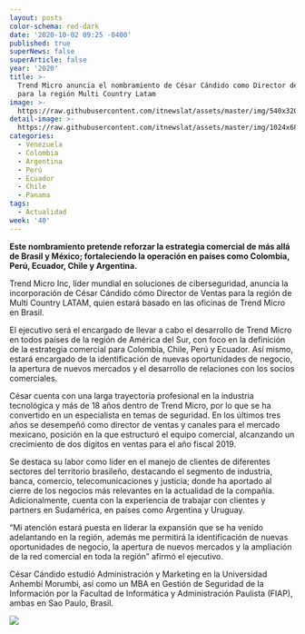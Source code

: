 ```yaml
---
layout: posts
color-schema: red-dark
date: '2020-10-02 09:25 -0400'
published: true
superNews: false
superArticle: false
year: '2020'
title: >-
  Trend Micro anuncia el nombramiento de César Cándido como Director de Ventas
  para la región Multi Country Latam
image: >-
  https://raw.githubusercontent.com/itnewslat/assets/master/img/540x320/Cesar-Candido-p.jpg
detail-image: >-
  https://raw.githubusercontent.com/itnewslat/assets/master/img/1024x680/Cesar-Candido-g.jpg
categories:
  - Venezuela
  - Colombia
  - Argentina
  - Perú
  - Ecuador
  - Chile
  - Panama
tags:
  - Actualidad
week: '40'
---
```

**Este nombramiento pretende reforzar la estrategia comercial de más allá de Brasil y México; fortaleciendo la operación en países como Colombia, Perú, Ecuador, Chile  y Argentina.**

Trend Micro Inc, líder mundial en soluciones de ciberseguridad, anuncia la incorporación de César Cándido cómo Director de Ventas para la región de Multi Country LATAM, quien estará basado en las oficinas de Trend Micro en Brasil. 

El ejecutivo será el encargado de llevar a cabo el desarrollo de Trend Micro en todos países de la región de América del Sur, con foco en la definición de la estrategia comercial para Colombia, Chile, Perú y Ecuador. Así mismo, estará encargado de la identificación de nuevas oportunidades de negocio, la apertura de nuevos mercados y el desarrollo de relaciones con los socios comerciales.  

César cuenta con una larga trayectoria profesional en la industria tecnológica y más de 18 años dentro de Trend Micro, por lo que se ha convertido en un especialista en temas de seguridad. En los últimos tres años se desempeñó como director de ventas y canales para el mercado mexicano, posición en la que estructuró el equipo comercial, alcanzando un crecimiento de  dos dígitos en ventas para el año fiscal 2019. 

Se destaca su labor como líder en el manejo de clientes de diferentes sectores del territorio brasileño, destacando el segmento de industria, banca, comercio, telecomunicaciones y justicia; donde ha aportado al cierre de los negocios más relevantes en la actualidad de la compañía. Adicionalmente, cuenta con la experiencia de trabajar con clientes y partners en Sudamérica, en países como Argentina y Uruguay.

“Mi atención estará puesta en liderar la expansión que se ha venido adelantando en la región, además me permitirá la identificación de nuevas oportunidades de negocio, la apertura de nuevos mercados y la ampliación de la red comercial en toda la región” afirmó el ejecutivo. 

César Cándido estudió Administración y Marketing en la Universidad Anhembi Morumbi, así como un MBA en Gestión de Seguridad de la Información por la Facultad de Informática y Administración Paulista (FIAP), ambas en Sao Paulo, Brasil.

<img src="https://tracker.metricool.com/c3po.jpg?hash=56f88a41e39ab42c063cc51676587a04"/>